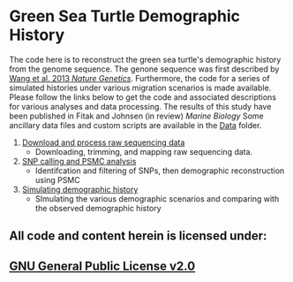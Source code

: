 # Green Sea Turtle Demographic History
The code here is to reconstruct the green sea turtle's demographic history from the genome sequence. The genone sequence was first described by [Wang et al. 2013 *Nature Genetics*](https://www.nature.com/articles/ng.2615). Furthermore, the code for a series of simulated histories under various migration scenarios is made available. Please follow the links below to get the code and associated descriptions for various analyses and data processing. The results of this study have been published in Fitak and Johnsen (in review) *Marine Biology*
Some ancillary data files and custom scripts are available in the [Data](./Data) folder.

1.  [Download and process raw sequencing data](./GST-data-processing.md)
    - Downloading, trimming, and mapping raw sequencing data.
2. [SNP calling and PSMC analysis](./SNPs-and-PSMC.md)
    - Identifcation and filtering of SNPs, then demographic reconstruction using PSMC
3. [Simulating demographic history](./sims.md)
    - SImulating the various demographic scenarios and comparing with the observed demographic history

## All code and content herein is licensed under:
## [GNU General Public License v2.0](./LICENSE)
